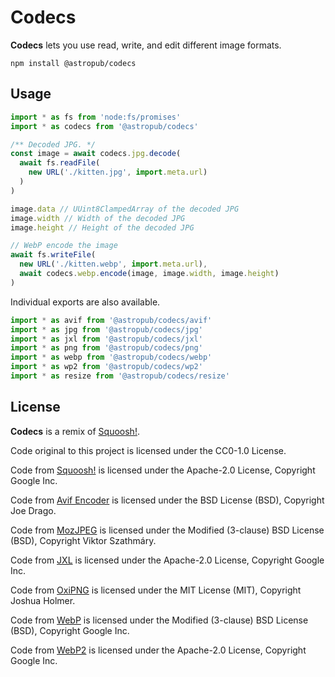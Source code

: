 # Codecs

**Codecs** lets you use read, write, and edit different image formats.

```shell
npm install @astropub/codecs
```

## Usage

```js
import * as fs from 'node:fs/promises'
import * as codecs from '@astropub/codecs'

/** Decoded JPG. */
const image = await codecs.jpg.decode(
  await fs.readFile(
    new URL('./kitten.jpg', import.meta.url)
  )
)

image.data // UUint8ClampedArray of the decoded JPG
image.width // Width of the decoded JPG
image.height // Height of the decoded JPG

// WebP encode the image
await fs.writeFile(
  new URL('./kitten.webp', import.meta.url),
  await codecs.webp.encode(image, image.width, image.height)
)
```

Individual exports are also available.

```js
import * as avif from '@astropub/codecs/avif'
import * as jpg from '@astropub/codecs/jpg'
import * as jxl from '@astropub/codecs/jxl'
import * as png from '@astropub/codecs/png'
import * as webp from '@astropub/codecs/webp'
import * as wp2 from '@astropub/codecs/wp2'
import * as resize from '@astropub/codecs/resize'
```

## License

**Codecs** is a remix of [Squoosh!](https://github.com/GoogleChromeLabs/squoosh). 

Code original to this project is licensed under the CC0-1.0 License.

Code from [Squoosh!](https://github.com/GoogleChromeLabs/squoosh) is licensed under the Apache-2.0 License, Copyright Google Inc.

Code from [Avif Encoder](https://github.com/AOMediaCodec/libavif) is licensed under the BSD License (BSD), Copyright Joe Drago.

Code from [MozJPEG](https://github.com/GoogleChromeLabs/squoosh/blob/12889d9d503a325e78823a8ebc48b54d4c2b9124/codecs/mozjpeg/LICENSE.codec.md) is licensed under the Modified (3-clause) BSD License (BSD), Copyright Viktor Szathmáry.

Code from [JXL](https://github.com/GoogleChromeLabs/squoosh/tree/023304803f988ae39b98f95a369bed4f6f000953/codecs/jxl) is licensed under the Apache-2.0 License, Copyright Google Inc.

Code from [OxiPNG](https://github.com/shssoichiro/oxipng) is licensed under the MIT License (MIT), Copyright Joshua Holmer.

Code from [WebP](https://github.com/webmproject/libwebp) is licensed under the Modified (3-clause) BSD License (BSD), Copyright Google Inc.

Code from [WebP2](https://github.com/GoogleChromeLabs/squoosh/tree/89105bbb22e6247e568af97250477268d7284d11/codecs/wp2) is licensed under the Apache-2.0 License, Copyright Google Inc.
